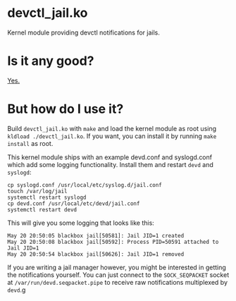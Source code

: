 # devctl_jail.ko
Kernel module providing devctl notifications for jails.

# Is it any good?
[Yes.](https://news.ycombinator.com/item?id=3067434)

# But how do I use it?

Build `devctl_jail.ko` with `make` and load the kernel module as root using `kldload ./devctl_jail.ko`.
If you want, you can install it by running `make install` as root.

This kernel module ships with an example devd.conf and syslogd.conf which add some logging functionality.
Install them and restart `devd` and `syslogd`:
```
cp syslogd.conf /usr/local/etc/syslog.d/jail.conf
touch /var/log/jail
systemctl restart syslogd
cp devd.conf /usr/local/etc/devd/jail.conf
systemctl restart devd
```

This will give you some logging that looks like this:
```
May 20 20:50:05 blackbox jail[50581]: Jail JID=1 created
May 20 20:50:08 blackbox jail[50592]: Process PID=50591 attached to Jail JID=1
May 20 20:50:54 blackbox jail[50626]: Jail JID=1 removed
```

If you are writing a jail manager however, you might be interested in getting the notifications yourself.
You can just connect to the `SOCK_SEQPACKET` socket at `/var/run/devd.seqpacket.pipe` to receive raw
notifications multiplexed by `devd`.g
